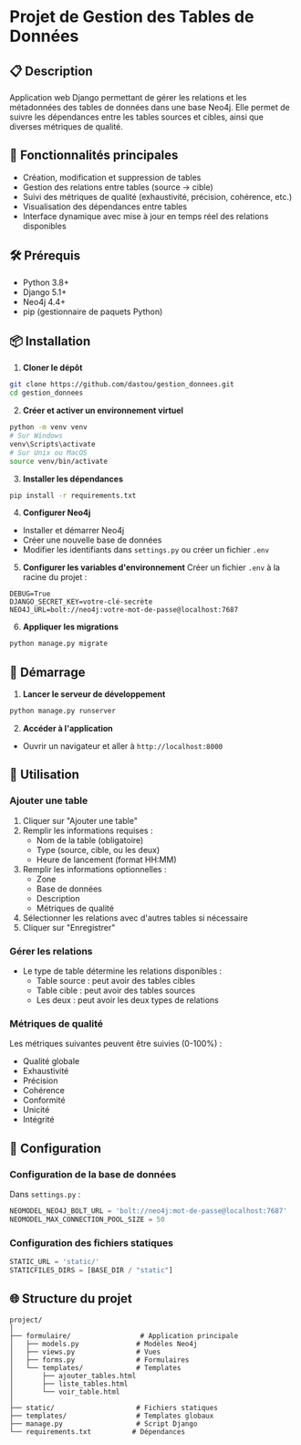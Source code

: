 # Projet de Gestion des Tables de Données

## 📋 Description
Application web Django permettant de gérer les relations et les métadonnées des tables de données dans une base Neo4j. Elle permet de suivre les dépendances entre les tables sources et cibles, ainsi que diverses métriques de qualité.

## 🔑 Fonctionnalités principales
- Création, modification et suppression de tables
- Gestion des relations entre tables (source → cible)
- Suivi des métriques de qualité (exhaustivité, précision, cohérence, etc.)
- Visualisation des dépendances entre tables
- Interface dynamique avec mise à jour en temps réel des relations disponibles

## 🛠️ Prérequis
- Python 3.8+
- Django 5.1+
- Neo4j 4.4+
- pip (gestionnaire de paquets Python)

## 📦 Installation

1. **Cloner le dépôt**
```bash
git clone https://github.com/dastou/gestion_donnees.git
cd gestion_donnees
```

2. **Créer et activer un environnement virtuel**
```bash
python -m venv venv
# Sur Windows
venv\Scripts\activate
# Sur Unix ou MacOS
source venv/bin/activate
```

3. **Installer les dépendances**
```bash
pip install -r requirements.txt
```

4. **Configurer Neo4j**
- Installer et démarrer Neo4j
- Créer une nouvelle base de données
- Modifier les identifiants dans `settings.py` ou créer un fichier `.env`

5. **Configurer les variables d'environnement**
Créer un fichier `.env` à la racine du projet :
```env
DEBUG=True
DJANGO_SECRET_KEY=votre-clé-secrète
NEO4J_URL=bolt://neo4j:votre-mot-de-passe@localhost:7687
```

6. **Appliquer les migrations**
```bash
python manage.py migrate
```

## 🚀 Démarrage
1. **Lancer le serveur de développement**
```bash
python manage.py runserver
```

2. **Accéder à l'application**
- Ouvrir un navigateur et aller à `http://localhost:8000`

## 📱 Utilisation

### Ajouter une table
1. Cliquer sur "Ajouter une table"
2. Remplir les informations requises :
   - Nom de la table (obligatoire)
   - Type (source, cible, ou les deux)
   - Heure de lancement (format HH:MM)
3. Remplir les informations optionnelles :
   - Zone
   - Base de données
   - Description
   - Métriques de qualité
4. Sélectionner les relations avec d'autres tables si nécessaire
5. Cliquer sur "Enregistrer"

### Gérer les relations
- Le type de table détermine les relations disponibles :
  - Table source : peut avoir des tables cibles
  - Table cible : peut avoir des tables sources
  - Les deux : peut avoir les deux types de relations

### Métriques de qualité
Les métriques suivantes peuvent être suivies (0-100%) :
- Qualité globale
- Exhaustivité
- Précision
- Cohérence
- Conformité
- Unicité
- Intégrité

## 🔧 Configuration

### Configuration de la base de données
Dans `settings.py` :
```python
NEOMODEL_NEO4J_BOLT_URL = 'bolt://neo4j:mot-de-passe@localhost:7687'
NEOMODEL_MAX_CONNECTION_POOL_SIZE = 50
```

### Configuration des fichiers statiques
```python
STATIC_URL = 'static/'
STATICFILES_DIRS = [BASE_DIR / "static"]
```

## 🌐 Structure du projet
```
project/
│
├── formulaire/                 # Application principale
│   ├── models.py              # Modèles Neo4j
│   ├── views.py               # Vues
│   ├── forms.py               # Formulaires
│   └── templates/             # Templates
│       ├── ajouter_tables.html
│       ├── liste_tables.html
│       └── voir_table.html
│
├── static/                    # Fichiers statiques
├── templates/                 # Templates globaux
├── manage.py                  # Script Django
└── requirements.txt          # Dépendances
```


